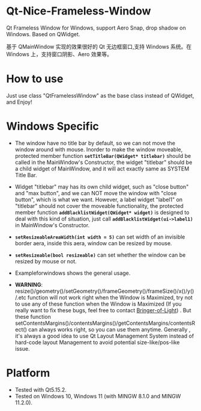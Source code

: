 # Qt-Nice-Frameless-Window

Qt Frameless Window for Windows, support Aero Snap, drop shadow on Windows. Based on QWidget.

基于 QMainWindow 实现的效果很好的 Qt 无边框窗口,支持 Windows 系统。在 Windows 上，支持窗口阴影、Aero 效果等。

# How to use
Just use class "QtFramelessWindow" as the base class instead of QWidget, and Enjoy!

# Windows Specific
- The window have no title bar by default, so we can not move the window around with mouse. Inorder to make the window moveable, protected member function **``` setTitleBar(QWidget* titlebar) ```** should be called in the MainWindow's Constructor, the widget "titlebar" should be a child widget of MainWindow, and it will act exactly same as SYSTEM Title Bar.

- Widget "titlebar" may has its own child widget, such as "close button" and "max button", and we can NOT move the window with "close button", which is what we want. However, a label widget "label1" on "titlebar" should not cover the moveable functionality, the protected member function **```addBlacklistWidget(QWidget* widget)```** is designed to deal with this kind of situation, just call **```addBlacklistWidget(ui->label1)```** in MainWindow's Constructor.

- **```setResizeableAreaWidth(int width = 5)```** can set width of an invisible border aera, inside this aera, window can be resized by mouse.

- **```setResizeable(bool resizeable)```** can set whether the window can be resized by mouse or not.

- Exampleforwindows shows the general usage.

- **WARNING**: resize()/geometry()/setGeometry()/frameGeometry()/frameSize()/x()/y()/.etc function will not work right when the Window is Maximized, try not to use any of these function when the Window is Maximized (If you really want to fix these bugs, feel free to contact [Bringer-of-Light](https://github.com/Bringer-of-Light)) . But these function setContentsMargins()/contentsMargins()/getContentsMargins/contentsRect() can always works right, so you can use them anytime. Generally , it's always a good idea to use Qt Layout Management System instead of hard-code layout Management to avoid potential size-like/pos-like issue.

# Platform
- Tested with Qt5.15.2.
- Tested on Windows 10, Windows 11 (with MINGW 8.1.0 and MINGW 11.2.0).
